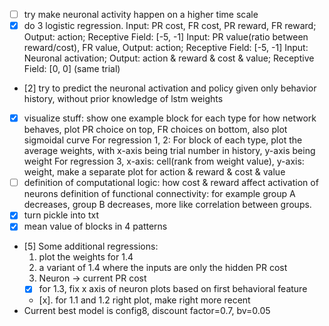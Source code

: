 - [ ] try make neuronal activity happen on a higher time scale
- [x] do 3 logistic regression. 
    Input: PR cost, FR cost, PR reward, FR reward; Output: action; Receptive Field: [-5, -1]
    Input: PR value(ratio between reward/cost), FR value, Output: action; Receptive Field: [-5, -1]
    Input: Neuronal activation; Output: action & reward & cost & value; Receptive Field: [0, 0] (same trial)
- [2] try to predict the neuronal activation and policy given only behavior history, without prior knowledge of lstm weights
- [x] visualize stuff: show one example block for each type for how network behaves, plot PR choice on top, FR choices on bottom, also plot sigmoidal curve
    For regression 1, 2: For block of each type, plot the average weights, with x-axis being trial number in history, y-axis being weight
    For regression 3, x-axis: cell(rank from weight value), y-axis: weight, make a separate plot for action & reward & cost & value
- [ ] definition of computational logic: how cost & reward affect activation of neurons
    definition of functional connectivity: for example group A decreases, group B decreases, more like correlation between groups.
- [x] turn pickle into txt
- [x] mean value of blocks in 4 patterns
- [5] Some additional regressions:
    1. plot the weights for 1.4
    2. a variant of 1.4 where the inputs are only the hidden PR cost
    3. Neuron -> current PR cost
    - [x] for 1.3, fix x axis of neuron plots based on first behavioral feature
    - [x]. for 1.1 and 1.2 right plot, make right more recent
- Current best model is config8, discount factor=0.7, bv=0.05